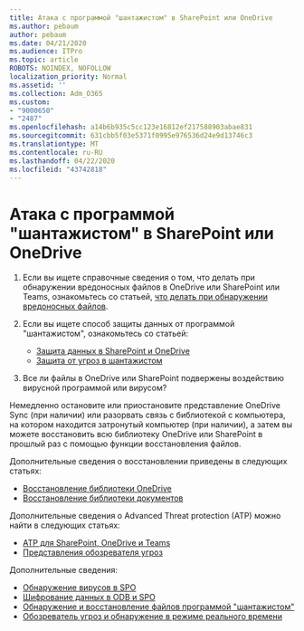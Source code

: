 ```yaml
---
title: Атака с программой "шантажистом" в SharePoint или OneDrive
ms.author: pebaum
author: pebaum
ms.date: 04/21/2020
ms.audience: ITPro
ms.topic: article
ROBOTS: NOINDEX, NOFOLLOW
localization_priority: Normal
ms.assetid: ''
ms.collection: Adm_O365
ms.custom:
- "9000650"
- "2487"
ms.openlocfilehash: a14b6b935c5cc123e16812ef217588903abae831
ms.sourcegitcommit: 631cbb5f03e5371f0995e976536d24e9d13746c3
ms.translationtype: MT
ms.contentlocale: ru-RU
ms.lasthandoff: 04/22/2020
ms.locfileid: "43742818"
---
```

# <a name="ransomware-attack-in-sharepoint-or-onedrive"></a>Атака с программой "шантажистом" в SharePoint или OneDrive

1.  Если вы ищете справочные сведения о том, что делать при обнаружении вредоносных файлов в OneDrive или SharePoint или Teams, ознакомьтесь со статьей, [что делать при обнаружении вредоносных файлов](https://support.office.com/en-ie/article/what-to-do-when-a-malicious-file-is-found-in-sharepoint-online-onedrive-or-microsoft-teams-01e902ad-a903-4e0f-b093-1e1ac0c37ad2).
2. Если вы ищете способ защиты данных от программой "шантажистом", ознакомьтесь со статьей:
    - [Защита данных в SharePoint и OneDrive](https://docs.microsoft.com/sharepoint/safeguarding-your-data) 
    - [Защита от угроз в шантажистом](https://docs.microsoft.com/windows/security/threat-protection/intelligence/ransomware-malware)    

3.  Все ли файлы в OneDrive или SharePoint подвержены воздействию вирусной программой или вирусом? 

Немедленно остановите или приостановите представление OneDrive Sync (при наличии) или разорвать связь с библиотекой с компьютера, на котором находится затронутый компьютер (при наличии), а затем вы можете восстановить всю библиотеку OneDrive или SharePoint в прошлый раз с помощью функции восстановления файлов. 

Дополнительные сведения о восстановлении приведены в следующих статьях:

- [Восстановление библиотеки OneDrive](https://support.office.com/article/restore-your-onedrive-fa231298-759d-41cf-bcd0-25ac53eb8a150)
- [Восстановление библиотеки документов](https://support.office.com/article/restore-a-document-library-317791c3-8bd0-4dfd-8254-3ca90883d39a)

Дополнительные сведения о Advanced Threat protection (ATP) можно найти в следующих статьях:
- [ATP для SharePoint, OneDrive и Teams](https://docs.microsoft.com/office365/securitycompliance/atp-for-spo-odb-and-teams)
- [Представления обозревателя угроз](https://docs.microsoft.com/office365/securitycompliance/threat-explorer-views)

Дополнительные сведения:

- [Обнаружение вирусов в SPO](https://docs.microsoft.com/office365/securitycompliance/virus-detection-in-spo)</br>
- [Шифрование данных в ODB и SPO](https://docs.microsoft.com/office365/securitycompliance/data-encryption-in-odb-and-spo)</br>
- [Обнаружение и восстановление файлов программой "шантажистом"](https://support.office.com/article/Ransomware-detection-and-recovering-your-files-0d90ec50-6bfd-40f4-acc7-b8c12c73637f)</br>
- [Обозреватель угроз и обнаружение в режиме реального времени](https://docs.microsoft.com/office365/securitycompliance/threat-explorer-views)